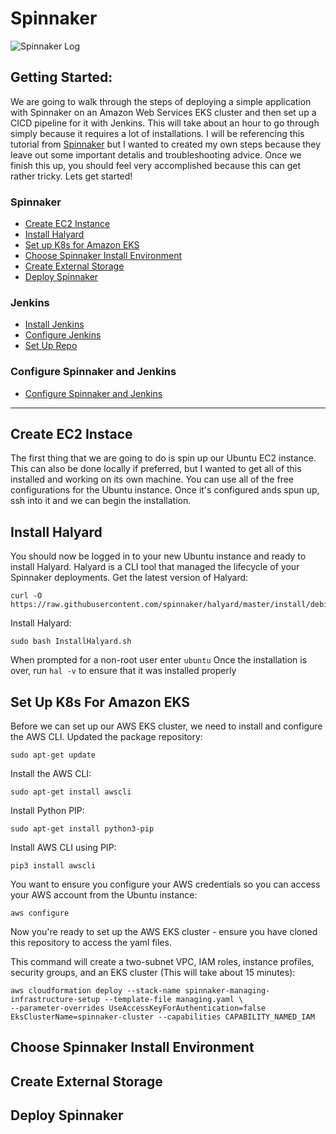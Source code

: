 # Spinnaker

![Spinnaker Log](https://d2908q01vomqb2.cloudfront.net/ca3512f4dfa95a03169c5a670a4c91a19b3077b4/2018/07/12/spin-logo-800x400.jpg)

## Getting Started:
We are going to walk through the steps of deploying a simple application with Spinnaker on an Amazon Web Services EKS cluster and then set up a CICD pipeline for it with Jenkins. This will take about an hour to go through simply because it requires a lot of installations. I will be referencing this tutorial from [Spinnaker](https://www.spinnaker.io/guides/tutorials/codelabs/hello-deployment/) but I wanted to created my own steps because they leave out some important detalis and troubleshooting advice. Once we finish this up, you should feel very accomplished because this can get rather tricky. Lets get started!

### Spinnaker
- [Create EC2 Instance](#create-ec2-instace)
- [Install Halyard](#install-halyard)
- [Set up K8s for Amazon EKS](#set-up-k8s-for-amazon-eks)
- [Choose Spinnaker Install Environment](#choose-spinnaker-install-environment)
- [Create External Storage](#create-external-storage)
- [Deploy Spinnaker](#deploy-spinnaker)

### Jenkins
- [Install Jenkins](#install-jenkins)
- [Configure Jenkins](#configure-jenkins)
- [Set Up Repo](#set-up-repo)

### Configure Spinnaker and Jenkins
- [Configure Spinnaker and Jenkins](#configure-spinnaker-and-jenkins)
---

## Create EC2 Instace
The first thing that we are going to do is spin up our Ubuntu EC2 instance. This can also be done locally if preferred, but I wanted to get all of this installed and working on its own machine. You can use all of the free configurations for the Ubuntu instance. Once it's configured ands spun up, ssh into it and we can begin the installation.

## Install Halyard
You should now be logged in to your new Ubuntu instance and ready to install Halyard. Halyard is a CLI tool that managed the lifecycle of your Spinnaker deployments.
Get the latest version of Halyard:
```
curl -O https://raw.githubusercontent.com/spinnaker/halyard/master/install/debian/InstallHalyard.sh
```
Install Halyard:
```
sudo bash InstallHalyard.sh
```
When prompted for a non-root user enter ```ubuntu```
Once the installation is over, run ```hal -v``` to ensure that it was installed properly

## Set Up K8s For Amazon EKS
Before we can set up our AWS EKS cluster, we need to install and configure the AWS CLI.
Updated the package repository:
```
sudo apt-get update
```
Install the AWS CLI:
```
sudo apt-get install awscli
```
Install Python PIP:
```
sudo apt-get install python3-pip
```
Install AWS CLI using PIP:
```
pip3 install awscli 
```
You want to ensure you configure your AWS credentials so you can access your AWS account from the Ubuntu instance:
```
aws configure
```

Now you're ready to set up the AWS EKS cluster - ensure you have cloned this repository to access the yaml files.

This command will create a two-subnet VPC, IAM roles, instance profiles, security groups, and an EKS cluster (This will take about 15 minutes):
```
aws cloudformation deploy --stack-name spinnaker-managing-infrastructure-setup --template-file managing.yaml \
--parameter-overrides UseAccessKeyForAuthentication=false EksClusterName=spinnaker-cluster --capabilities CAPABILITY_NAMED_IAM
```

## Choose Spinnaker Install Environment

## Create External Storage

## Deploy Spinnaker
